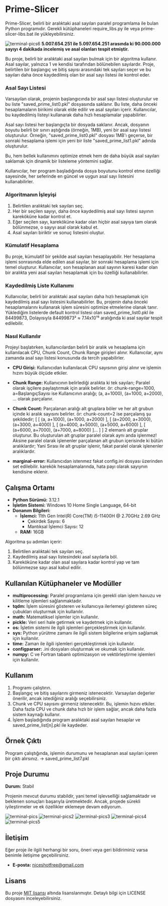 # Prime-Slicer

Prime-Slicer, belirli bir aralıktaki asal sayıları paralel programlama ile bulan Python programıdır.
Gerekli kütüphaneleri require_libs.py ile veya prime-slicer-libs.bat ile yükleyebilirsiniz.

![terminal-pics6](https://github.com/n0connect/Prime-Slicer/assets/126422643/f3026df6-229b-4a3f-a48d-72f603d9af40)
**5.007.654.251 ile 5.097.654.251 arasında ki 90.000.000 sayıyı 4 dakikada incelemiş ve asal olanları tespit etmiştir.**

Bu proje, belirli bir aralıktaki asal sayıları bulmak için bir algoritma kullanır. Asal sayılar, yalnızca 1 ve kendisi tarafından bölünebilen sayılardır. Proje, belirtilen bir başlangıç ve bitiş sayısı arasındaki tek sayıları seçer ve bu sayıları daha önce kaydedilmiş olan bir asal sayı listesi ile kontrol eder.

### Asal Sayı Listesi

Varsayılan olarak, projenin başlangıcında bir asal sayı listesi oluşturulur ve bu liste "saved_prime_list0.pkl" dosyasında saklanır. Bu liste, daha önceki hesaplamaların birikimi olarak elde edilir ve asal sayıları içerir. Kullanıcılar, bu kaydedilmiş listeyi kullanarak daha hızlı hesaplamalar yapabilirler.

Asal sayı listesi her başlangıçta bir dosyada saklanır. Ancak, dosyanın boyutu belirli bir sınırı aştığında (örneğin, 1MB), yeni bir asal sayı listesi oluşturulur. Örneğin, "saved_prime_list0.pkl" dosyası 1MB'ı geçerse, bir sonraki hesaplama işlemi için yeni bir liste "saved_prime_list1.pkl" adında oluşturulur.

Bu, hem bellek kullanımını optimize etmek hem de daha büyük asal sayıları saklamak için dinamik bir listeleme yöntemini sağlar.

Kullanıcılar, her program başladığında dosya boyutunu kontrol etme özelliği sayesinde, her seferinde en güncel ve uygun asal sayı listesini kullanabilirler.


### Algoritmanın İşleyişi

1. Belirtilen aralıktaki tek sayıları seç.
2. Her bir seçilen sayıyı, daha önce kaydedilmiş asal sayı listesi sayının kareköküne kadar kontrol et.
3. Eğer seçilen sayı, kareköküne kadar olan hiçbir asal sayıya tam olarak bölünmezse, o sayıyı asal olarak kabul et.
4. Asal sayıları biriktir ve sonuç listesini oluştur.

### Kümulatif Hesaplama

Bu proje, kümulatif bir şekilde asal sayıları hesaplayabilir. Her hesaplama işlemi sonrasında elde edilen asal sayılar, bir sonraki hesaplama işlemi için temel oluşturur. Kullanıcılar, son hesaplanan asal sayının karesi kadar olan bir aralıkta yeni asal sayıları hesaplamak için bu özelliği kullanabilirler.

### Kaydedilmiş Liste Kullanımı

Kullanıcılar, belirli bir aralıktaki asal sayıları daha hızlı hesaplamak için kaydedilmiş asal sayı listesini kullanabilirler. Bu, projenin daha önceki hesaplamalarını kullanarak işlem süresini optimize etmelerine olanak tanır.
Yüklediğim listelerde default kontrol listesi olan saved_prime_list0.pkl ile  84499873, Dolayısıyla 84499873² ≈ 7.14x10¹⁵ aralığında ki asal sayılar tespit edilebilir.

### Nasıl Kullanılır

Projeyi başlatırken, kullanıcılardan belirli bir aralık ve hesaplama için kullanılacak CPU, Chunk Count, Chunk Range girişleri alınır. Kullanıcılar, aynı zamanda asal sayı listesi konusunda da tercih yapabilirler.

- **CPU Girişi:** Kullanıcıdan kullanılacak CPU sayısının girişi alınır ve işlemin hızını büyük ölçüde etkiler.

- **Chunk Range:** Kullanıcının belirlediği aralıkta ki tek sayıları; Paralel olarak işçilere paylaştırmak için aralık belirler.
 ör: chunk-range=1000, a=BaşlangıçSayısı ise Kullanıcının aralığı; (a, a+1000), (a+1000, a+2000), ... olarak parçalanır.

- **Chunk Count:** Parçalanan aralığı alt gruplara böler ve her alt grubun içinde ki aralık sayısını belirler. ör: chunk-count=2 ise parçalanış şu şekildedir;
[ [ (a, a+1000), (a+1000, a+2000) ], [ (a+2000, a+3000), (a+3000, a+4000) ],  [ (a+4000, a+5000), (a+5000, a+6000) ], [ (a+6000, a+7000), (a+7000, a+8000) ]... ] ] 2 elemanlı alt gruplar oluşturur.
Bu oluşturulan alt gruplar paralel olarak aynı anda işlenmez! Aksine paralel olarak işlenenler parçalanan alt grubun içerisinde ki bütün aralıklardır; Yani Sırası ile alt gruplar işlenir, fakat paralel olarak işlenenler aralıklardır.

- **marginal-error:** Kullanıcıdan istenmez fakat config.ini dosyası üzerinden set edilebilir. karekök hesaplamalarında, hata payı olarak sayıynın kendisine eklenir.


## Çalışma Ortamı

- **Python Sürümü:** 3.12.1
- **İşletim Sistemi:** Windows 10 Home Single Language, 64-bit
- **Donanım Bilgileri:**
  - **İşlemci:** 11th Gen Intel(R) Core(TM) i5-11400H @ 2.70GHz   2.69 GHz
    - Çekirdek Sayısı: 6
    - Mantıksal İşlemci Sayısı: 12
  - **RAM:** 16GB


Algoritma şu adımları içerir:
1. Belirtilen aralıktaki tek sayıları seç.
2. Kaydedilmiş asal sayı listesindeki asal sayılarla böl.
3. Kareköküne kadar olan asal sayılara kadar kontrol yap ve tam bölünmezse sayı asal kabul edilir.

## Kullanılan Kütüphaneler ve Modüller

- **multiprocessing:** Paralel programlama için gerekli olan işlem havuzu ve kilitleme işlemleri sağlanmaktadır.
- **tqdm:** İşlem süresini gösteren ve kullanıcıya ilerlemeyi gösteren süreç çubukları oluşturmak için kullanılır.
- **math:** Matematiksel işlemler için kullanılır.
- **pickle:** Veri seri hale getirmek ve kaydetmek için kullanılır.
- **os:** İşletim sistemi ile ilgili işlemleri gerçekleştirmek için kullanılır.
- **sys:** Python yürütme zamanı ile ilgili sistem bilgilerine erişim sağlamak için kullanılır.
- **time:** Zaman ile ilgili işlemleri gerçekleştirmek için kullanılır.
- **configparser:** .ini dosyaları oluşturmak ve okumak için kullanılır.
- **numpy:** C ve Fortran tabanlı optimizasyon ve vektörleştirme işlemleri için kullanılır.


## Kullanım

1. Programı çalıştırın.
3. Başlangıç ve bitiş sayılarını girmeniz istenecektir. Varsayılan değerler önerilir, ancak istediğiniz aralığı seçebilirsiniz.
4. Chunk ve CPU sayısını girmeniz istenecektir. Bu, işlemin hızını etkiler. Daha fazla CPU ve chunk daha hızlı bir işlem sağlar, ancak daha fazla sistem kaynağı kullanır.
5. İşlem başladığında program aralıktaki asal sayıları hesaplar ve saved_prime_list[n].pkl ile kaydeder.

## Örnek Çıktı

Program çalıştığında, işlemin durumunu ve hesaplanan asal sayıları içeren bir çıktı alırsınız.
-> saved_prime_list7.pkl

## Proje Durumu

**Durum:** Stabil

Projenin mevcut durumu stabildir, yani temel işlevselliği sağlamaktadır ve beklenen sonuçları başarıyla üretmektedir. Ancak, projede sürekli iyileştirmeler ve ek özellikler eklemeye devam ediyorum.

![terminal-pics](https://github.com/n0connect/Prime-Slicer/assets/126422643/252dd0a5-e6bd-42db-9882-5081fbcd5539)
![terminal-pics2](https://github.com/n0connect/Prime-Slicer/assets/126422643/2aebc982-e26b-4c95-b4fa-8658b2081d9d)
![terminal-pics3](https://github.com/n0connect/Prime-Slicer/assets/126422643/3a01682a-3977-4afc-9c82-f9c208132f65)
![terminal-pics4](https://github.com/n0connect/Prime-Slicer/assets/126422643/0bad609e-e882-4c5d-b0d6-fe34bedbe916)
![terminal-pics5](https://github.com/n0connect/Prime-Slicer/assets/126422643/79261923-edae-4462-8ee0-c460aefc6982)

## İletişim

Eğer proje ile ilgili herhangi bir soru, öneri veya geri bildiriminiz varsa benimle iletişime geçebilirsiniz.

- **E-posta:** niceshotfree@gmail.com

## Lisans

Bu proje [MIT lisansı](LICENSE) altında lisanslanmıştır. Detaylı bilgi için LICENSE dosyasını inceleyebilirsiniz.
